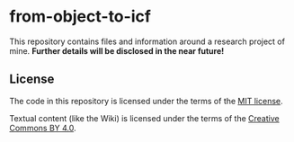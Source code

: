 # from-object-to-icf

This repository contains files and information around a research project of mine. **Further details will be disclosed in the near future!**

## License

The code in this repository is licensed under the terms of the [MIT license](https://choosealicense.com/licenses/mit/).

Textual content (like the Wiki) is licensed under the terms of the [Creative Commons BY 4.0](https://creativecommons.org/licenses/by/4.0/).
